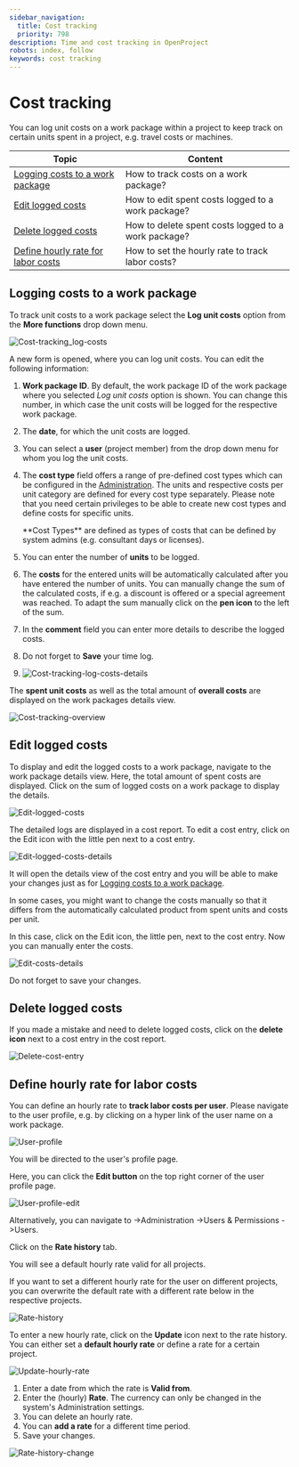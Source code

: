 ```yaml
---
sidebar_navigation:
  title: Cost tracking
  priority: 798
description: Time and cost tracking in OpenProject
robots: index, follow
keywords: cost tracking
---
```


# Cost tracking

You can log unit costs on a work package within a project to keep track on certain units spent in a project, e.g. travel costs or machines.

| Topic                                                        | Content                                             |
| ------------------------------------------------------------ | --------------------------------------------------- |
| [Logging costs to a work package](#logging-costs-to-a-work-package) | How to track costs on a work package?               |
| [Edit logged costs](#edit-logged-costs)                      | How to edit spent costs logged to a work package?   |
| [Delete logged costs](#delete-logged-costs)                  | How to delete spent costs logged to a work package? |
| [Define hourly rate for labor costs](#define-hourly-rate-for-labor-costs) | How to set the hourly rate to track labor costs?    |

## Logging costs to a work package

To track unit costs to a work package select the **Log unit costs** option from the **More functions** drop down menu.

![Cost-tracking_log-costs](Cost-tracking_log-costs.png)

A new form is opened, where you can log unit costs. You can edit the following information:

1. **Work package ID**. By default, the work package ID of the work package where you selected *Log unit costs* option is shown. You can change this number, in which case the unit costs will be logged for the respective work package.

2. The **date**, for which the unit costs are logged.

3. You can select a **user** (project member) from the drop down menu for whom you log the unit costs.

4. The **cost type** field offers a range of pre-defined cost types which can be configured in the [Administration](../../../system-admin-guide/time-and-costs). The units and respective costs per unit category are defined for every cost type separately. Please note that you need certain privileges to be able to  create new cost types and define costs for specific units.

   <div class="glossary">**Cost Types** are defined as types of costs that can be defined by system admins (e.g. consultant days or licenses).</div>

5. You can enter the number of **units** to be logged.

6. The **costs** for the entered units will be automatically calculated  after you have entered the number of units. You can manually change the sum of the calculated costs, if e.g. a discount is offered or a special agreement was reached. To adapt the sum manually click on the **pen icon** to the left of the sum.

7. In the **comment** field you can enter more details to describe the logged costs.

8. Do not forget to **Save** your time log.

9. ![Cost-tracking-log-costs-details](Cost-tracking-log-costs-details.png)

The **spent unit costs** as well as the total amount of **overall costs** are displayed on the work packages details view.



![Cost-tracking-overview](Cost-tracking-overview.png)



## Edit logged costs

To display and edit the logged costs to a work package, navigate to the work package details view. Here, the total amount of spent costs are displayed. Click on the sum of logged costs on a work package to display the details.

![Edit-logged-costs](Edit-logged-costs.png)

The detailed logs are displayed in a cost report. To edit a cost entry, click on the Edit icon with the little pen next to a cost entry.

![Edit-logged-costs-details](Edit-logged-costs-details.png)

It will open the details view of the cost entry and you will be able to make your changes just as for [Logging costs to a work package](#logging-costs-to-a-work-package).

In some cases, you might want to change the costs manually so that it differs from the automatically calculated product from spent units and costs per unit.

In this case, click on the Edit icon, the little pen, next to the cost entry. Now you can manually enter the costs.

![Edit-costs-details](Edit-costs-details.png)

Do not forget to save your changes.

## Delete logged costs

If you made a mistake and need to delete logged costs, click on the **delete icon** next to a cost entry in the cost report.

![Delete-cost-entry](Delete-cost-entry.png)

## Define hourly rate for labor costs

You can define an hourly rate to **track labor costs per user**. Please navigate to the user profile, e.g. by clicking on a hyper link of the user name on a work package.

 ![User-profile](User-profile.png)

You will be directed to the user's profile page.

Here, you can click the **Edit button** on the top right corner of the user profile page.

 ![User-profile-edit](User-profile-edit.png)

Alternatively, you can navigate to ->Administration ->Users & Permissions ->Users.

Click on the **Rate history** tab.

You will see a default hourly rate valid for all projects.

If you want to set a different hourly rate for the user on different projects, you can overwrite the default rate with a different rate below in the respective projects.

![Rate-history](Rate-history-1574778553695.png)

To enter a new hourly rate, click on the **Update** icon next to the rate history. You can either set a **default hourly rate** or define a rate for a certain project.

![Update-hourly-rate](Update-hourly-rate-1574778595938.png)

1. Enter a date from which the rate is **Valid from**.
2. Enter the (hourly) **Rate**. The currency can only be changed in the system's Administration settings.
3. You can delete an hourly rate.
4. You can **add a rate** for a different time period.
5. Save your changes.

![Rate-history-change](Rate-history-change.png)
